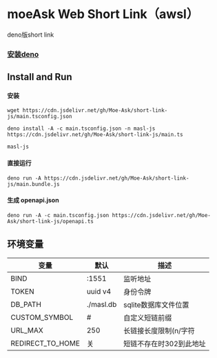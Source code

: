 # moeAsk Web Short Link（awsl）
deno版short link

### [安装deno](https://deno.land/manual/getting_started/installation)

## Install and Run
#### 安装  
```
wget https://cdn.jsdelivr.net/gh/Moe-Ask/short-link-js/main.tsconfig.json

deno install -A -c main.tsconfig.json -n masl-js https://cdn.jsdelivr.net/gh/Moe-Ask/short-link-js/main.ts

masl-js
```

#### 直接运行
```
deno run -A https://cdn.jsdelivr.net/gh/Moe-Ask/short-link-js/main.bundle.js
```

#### 生成 openapi.json
`deno run -A -c main.tsconfig.json https://cdn.jsdelivr.net/gh/Moe-Ask/short-link-js/openapi.ts`

## 环境变量

| 变量 | 默认 | 描述 |
|---|---|---|
| BIND | :1551 | 监听地址 |
| TOKEN | uuid v4| 身份令牌 |
| DB_PATH | ./masl.db | sqlite数据库文件位置 |
| CUSTOM_SYMBOL | # | 自定义短链前缀 |
| URL_MAX | 250 | 长链接长度限制(n/字符 |
| REDIRECT_TO_HOME | 关 | 短链不存在时302到此地址 |
